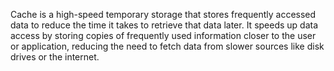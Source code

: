 Cache is a high-speed temporary storage that stores frequently accessed data to reduce the time it takes to retrieve that data later. It speeds up data access by storing copies of frequently used information closer to the user or application, reducing the need to fetch data from slower sources like disk drives or the internet.